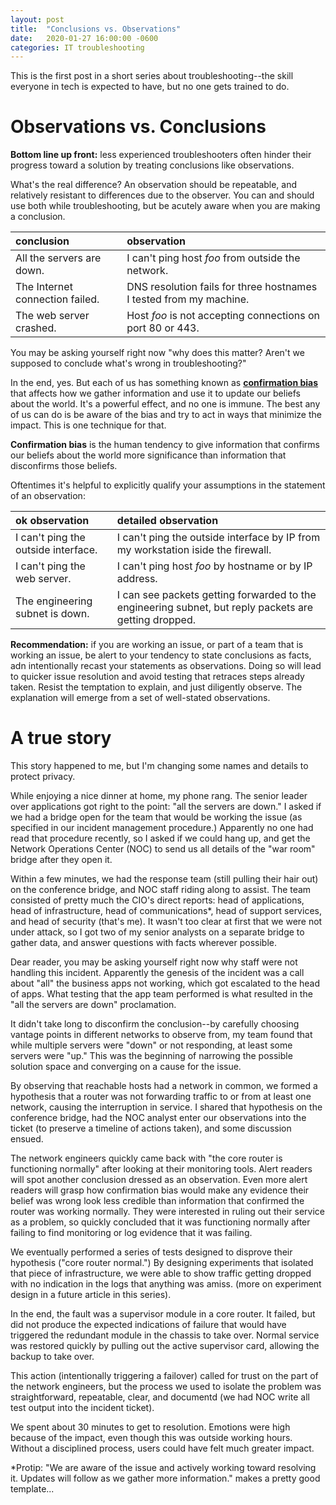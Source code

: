 ```yaml
---
layout: post
title:  "Conclusions vs. Observations"
date:   2020-01-27 16:00:00 -0600
categories: IT troubleshooting
---
```


This is the first post in a short series about troubleshooting--the skill everyone in tech
is expected to have, but no one gets trained to do. 

# Observations vs. Conclusions

**Bottom line up front:** less experienced troubleshooters often hinder their progress toward a solution by treating conclusions like observations. 

What's the real difference? An observation should be repeatable, and relatively resistant to differences 
due to the observer. You can and should use both while troubleshooting, but be acutely aware when you are making a conclusion.

| conclusion | observation |
| :------------- | :------------- |
| All the servers are down. | I can't ping host *foo* from outside the network. |
| The Internet connection failed. | DNS resolution fails for three hostnames I tested from my machine. |
| The web server crashed. | Host *foo* is not accepting connections on port 80 or 443. |

You may be asking yourself right now "why does this matter? Aren't we supposed to conclude what's wrong in troubleshooting?"

In the end, yes. But each of us has something known as [**confirmation bias**][cbias] that affects how we gather information and use it to update our beliefs about the world. It's a powerful effect, and no one is immune. The best any of us can do is be aware of the bias and try to act in ways that minimize the impact. This is one technique for that.

**Confirmation bias** is the human tendency to give information that confirms our beliefs about the world more significance than information that disconfirms those beliefs.

Oftentimes it's helpful to explicitly qualify your assumptions in the statement of an observation:

| ok observation | detailed observation |
| :------------- | :------------- |
| I can't ping the outside interface. | I can't ping the outside interface by IP from my workstation iside the firewall. |
| I can't ping the web server. | I can't ping host *foo* by hostname or by IP address. |
| The engineering subnet is down. | I can see packets getting forwarded to the engineering subnet, but reply packets are getting dropped. |

**Recommendation:** if you are working an issue, or part of a team that is working an issue, be alert to 
your tendency to state conclusions as facts, adn intentionally recast your statements as observations. 
Doing so will lead to quicker issue resolution and avoid testing that retraces steps already taken.
Resist the temptation to explain, and just diligently observe. The explanation will emerge from a set of 
well-stated observations.


# A true story

This story happened to me, but I'm changing some names and details to protect privacy.

While enjoying a nice dinner at home, my phone rang. The senior leader over applications 
got right to the point: "all the servers are down." I asked if we had a bridge open for 
the team that would be working the issue (as specified in our incident management procedure.)
Apparently no one had read that procedure recently, so I asked if we could hang up, and get the 
Network Operations Center (NOC) to send us all details of the "war room" bridge after they open it. 

Within a few minutes, we had the response team (still pulling their hair out) on the conference bridge, 
and NOC staff riding along to assist. The team consisted of pretty much the CIO's direct reports: head of 
applications, head of infrastructure, head of communications*, head of support services, and head 
of security (that's me). It wasn't too clear at first that we were not under attack, so I got two of my
senior analysts on a separate bridge to gather data, and answer questions with facts wherever possible.

Dear reader, you may be asking yourself right now why staff were not handling this incident. Apparently
the genesis of the incident was a call about "all" the business apps not working, which got escalated to 
the head of apps. What testing that the app team performed is what resulted in the "all the servers are down" proclamation.

It didn't take long to disconfirm the conclusion--by carefully choosing vantage points in different
networks to observe from, my team found that while multiple servers were "down" or not responding,
at least some servers were "up." This was the beginning of narrowing the possible solution space and 
converging on a cause for the issue.

By observing that reachable hosts had a network in common, we formed a hypothesis that a router was not 
forwarding traffic to or from at least one network, causing the interruption in service. I shared that
hypothesis on the conference bridge, had the NOC analyst enter our observations into the ticket (to 
preserve a timeline of actions taken), and some discussion ensued.

The network engineers quickly came back with "the core router is functioning normally" after looking at
their monitoring tools. Alert readers will spot another conclusion dressed as an observation. Even more alert readers will grasp how confirmation bias would make any evidence their belief was wrong look less credible than information that confirmed the router was working normally. They were interested in ruling out their service as a problem, so quickly concluded that it was functioning normally
after failing to find monitoring or log evidence that it was failing.

We eventually performed a series of tests designed to disprove their hypothesis ("core router normal.") 
By designing experiments that isolated that piece of infrastructure, we were able to show traffic getting 
dropped with no indication in the logs that anything was amiss. (more on experiment design in a future article in this series).

In the end, the fault was a supervisor module in a core router. It failed, but did not produce the expected indications of failure that would have triggered the redundant module in the chassis to take over. Normal service was restored quickly by pulling out the active supervisor card, allowing the backup to take over.

This action (intentionally triggering a failover) called for trust on the part of the network engineers, but the process we used to isolate the problem was straightforward, repeatable, clear, and documentd (we had NOC write all test output into the incident ticket).

We spent about 30 minutes to get to resolution. Emotions were high because of the impact, even though this was outside working hours. Without a disciplined process, users could have felt much greater impact.

*Protip: "We are aware of the issue and actively working toward resolving it. Updates will follow as we gather more information." makes a pretty good template...

[cbias]: https://youarenotsosmart.com/2010/06/23/confirmation-bias/
